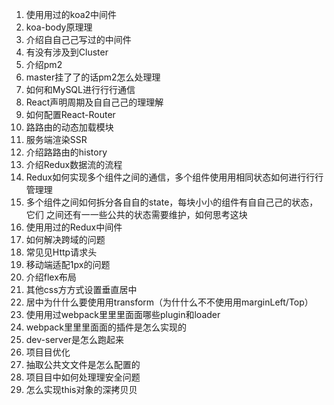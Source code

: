 1. 使⽤用过的koa2中间件 
2. koa-body原理理 
3. 介绍⾃自⼰己写过的中间件 
4. 有没有涉及到Cluster 
5. 介绍pm2 
6. master挂了了的话pm2怎么处理理 
7. 如何和MySQL进⾏行行通信 
8. React声明周期及⾃自⼰己的理理解 
9. 如何配置React-Router 
10. 路路由的动态加载模块 
11. 服务端渲染SSR 
12. 介绍路路由的history 
13. 介绍Redux数据流的流程 
14. Redux如何实现多个组件之间的通信，多个组件使⽤用相同状态如何进⾏行行 管理理 
15. 多个组件之间如何拆分各⾃自的state，每块⼩小的组件有⾃自⼰己的状态，它们 之间还有⼀一些公共的状态需要维护，如何思考这块 
16. 使⽤用过的Redux中间件 
17. 如何解决跨域的问题 
18. 常⻅见Http请求头 
19. 移动端适配1px的问题 
20. 介绍flex布局 
21. 其他css⽅方式设置垂直居中 
22. 居中为什什么要使⽤用transform（为什什么不不使⽤用marginLeft/Top） 
23. 使⽤用过webpack⾥里里⾯面哪些plugin和loader 
24. webpack⾥里里⾯面的插件是怎么实现的 
25. dev-server是怎么跑起来 
26. 项⽬目优化 
27. 抽取公共⽂文件是怎么配置的 
28. 项⽬目中如何处理理安全问题 
29. 怎么实现this对象的深拷⻉贝